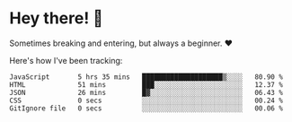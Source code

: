 # Hey there! 👋
Sometimes breaking and entering, but always a beginner. ❤️

Here's how I've been tracking:
<!--START_SECTION:waka-->

```text
JavaScript       5 hrs 35 mins   ████████████████████▒░░░░   80.90 %
HTML             51 mins         ███░░░░░░░░░░░░░░░░░░░░░░   12.37 %
JSON             26 mins         █▓░░░░░░░░░░░░░░░░░░░░░░░   06.43 %
CSS              0 secs          ░░░░░░░░░░░░░░░░░░░░░░░░░   00.24 %
GitIgnore file   0 secs          ░░░░░░░░░░░░░░░░░░░░░░░░░   00.06 %
```

<!--END_SECTION:waka-->
